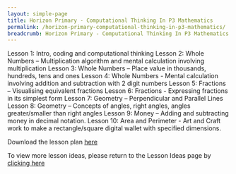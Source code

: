 ```yaml
---
layout: simple-page
title: Horizon Primary - Computational Thinking In P3 Mathematics
permalink: /horizon-primary-computational-thinking-in-p3-mathematics/
breadcrumb: Horizon Primary - Computational Thinking In P3 Mathematics
---
```


Lesson 1: Intro, coding and computational thinking
Lesson 2: Whole Numbers – Multiplication algorithm and mental calculation involving multiplication
Lesson 3: Whole Numbers – Place value in thousands, hundreds, tens and ones
Lesson 4: Whole Numbers - Mental calculation involving addition and subtraction with 2 digit numbers
Lesson 5: Fractions – Visualising equivalent fractions
Lesson 6: Fractions - Expressing fractions in its simplest form
Lesson 7: Geometry – Perpendicular and Parallel Lines
Lesson 8: Geometry – Concepts of angles, right angles, angles greater/smaller than right angles
Lesson 9: Money – Adding and subtracting money in decimal notation.
Lesson 10: Area and Perimeter - Art and Craft work to make a rectangle/square digital wallet with specified dimensions.

Download the lesson plan [here](/files/lesson-plans/primary-schools/math/horizon-primary-computational-thinking-in-p3-mathematics.docx)

To view more lesson ideas, please return to the Lesson Ideas page by [clicking here](/in-schools/digital-maker/lesson-ideas-primary/)
